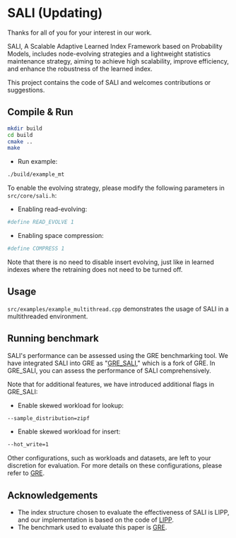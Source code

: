 # SALI (Updating)



Thanks for all of you for your interest in our work.

SALI, A Scalable Adaptive Learned Index Framework based on Probability Models, includes node-evolving strategies and a lightweight statistics maintenance strategy, aiming to achieve high scalability, improve efficiency, and enhance the robustness of the learned index.

This project contains the code of SALI and welcomes contributions or suggestions.

## Compile & Run

```bash
mkdir build
cd build
cmake ..
make
```

- Run example:

```bash
./build/example_mt
```


To enable the evolving strategy, please modify the following parameters in `src/core/sali.h`:

- Enabling read-evolving:

```bash
#define READ_EVOLVE 1
```


- Enabling space compression:

```bash
#define COMPRESS 1
```


Note that there is no need to disable insert evolving, just like in learned indexes where the retraining does not need to be turned off.


## Usage

`src/examples/example_multithread.cpp` demonstrates the usage of SALI in a multithreaded environment.

## Running benchmark


SALI's performance can be assessed using the GRE benchmarking tool. We have integrated SALI into GRE as "[GRE_SALI](https://github.com/YunWorkshop/GRE_SALI)," which is a fork of GRE. In GRE_SALI, you can assess the performance of SALI comprehensively.

Note that for additional features, we have introduced additional flags in GRE_SALI:

- Enable skewed workload for lookup:

```bash
--sample_distribution=zipf
```

- Enable skewed workload for insert:

```bash
--hot_write=1
```

Other configurations, such as workloads and datasets, are left to your discretion for evaluation. For more details on these configurations, please refer to [GRE](https://github.com/YunWorkshop/GRE_SALI).


## Acknowledgements

- The index structure chosen to evaluate the effectiveness of SALI is LIPP, and our implementation is based on the code of [LIPP](https://github.com/Jiacheng-WU/lipp).
- The benchmark used to evaluate this paper is [GRE](https://github.com/gre4index/GRE).

